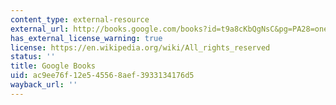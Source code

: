 ```yaml
---
content_type: external-resource
external_url: http://books.google.com/books?id=t9a8cKbQgNsC&pg=PA28=onepage
has_external_license_warning: true
license: https://en.wikipedia.org/wiki/All_rights_reserved
status: ''
title: Google Books
uid: ac9ee76f-12e5-4556-8aef-3933134176d5
wayback_url: ''
---
```

